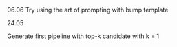 06.06
Try using the art of prompting with bump template.

24.05

Generate first pipeline with top-k candidate with k = 1

